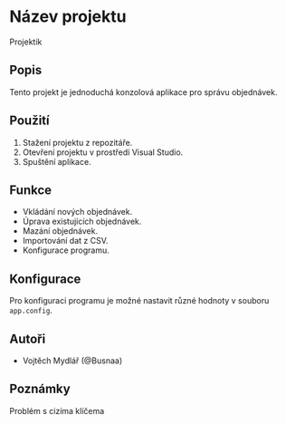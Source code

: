 # Název projektu

Projektik

## Popis
Tento projekt je jednoduchá konzolová aplikace pro správu objednávek.

## Použití
1. Stažení projektu z repozitáře.
2. Otevření projektu v prostředí Visual Studio.
3. Spuštění aplikace.

## Funkce
- Vkládání nových objednávek.
- Úprava existujících objednávek.
- Mazání objednávek.
- Importování dat z CSV.
- Konfigurace programu.

## Konfigurace
Pro konfiguraci programu je možné nastavit různé hodnoty v souboru `app.config`.


## Autoři
- Vojtěch Mydlář (@Busnaa)

## Poznámky
Problém s cizíma klíčema


